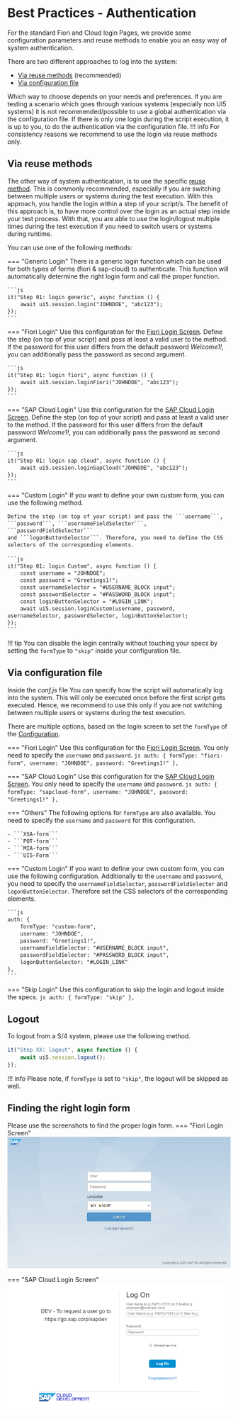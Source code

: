 # Best Practices - Authentication
For the standard Fiori and Cloud login Pages, we provide some configuration parameters and reuse methods to enable you an easy way of system authentication.

There are two different approaches to log into the system:

- [Via reuse methods](#via-reuse-methods) (recommended)
- [Via configuration file](#via-configuration-file)

Which way to choose depends on your needs and preferences. If you are testing a scenario which goes through various systems (especially non UI5 systems) it is not recommended/possible to use a global authentication via the configuration file. If there is only one login during the script execution, it is up to you, to do the authentication via the configuration file. 
!!! info
        For consistency reasons we recommend to use the login via reuse methods only.


## Via reuse methods
The other way of system authentication, is to use the specific [reuse method](https://sap.github.io/wdio-qmate-service/doc/#ui5.session). 
This is commonly recommended, especially if you are switching between multiple users or systems during the test execution. 
With this approach, you handle the login within a step of your script/s. 
The benefit of this approach is, to have more control over the login as an actual step inside your test process. 
With that, you are able to use the login/logout multiple times during the test execution if you need to switch users or systems during runtime.

You can use one of the following methods:

=== "Generic Login"
    There is a generic login function which can be used for both types of forms (fiori & sap-cloud) to authenticate. This function will automatically determine the right login form and call the proper function.

    ```js
    it("Step 01: login generic", async function () {
        await ui5.session.login("JOHNDOE", "abc123");
    });
    ```

=== "Fiori Login"
    Use this configuration for the [Fiori Login Screen](#Fiori-Login-Screen).
    Define the step (on top of your script) and pass at least a valid user to the method. 
    If the password for this user differs from the default password *Welcome1!*, you can additionally pass the password as second argument.

    ```js
    it("Step 01: login fiori", async function () {
        await ui5.session.loginFiori("JOHNDOE", "abc123");
    });
    ```

=== "SAP Cloud Login"
    Use this configuration for the [SAP Cloud Login Screen](#SAP-Cloud-Login-Screen).
    Define the step (on top of your script) and pass at least a valid user to the method. 
    If the password for this user differs from the default password *Welcome1!*, you can additionally pass the password as second argument.

    ```js
    it("Step 01: login sap cloud", async function () {
        await ui5.session.loginSapCloud("JOHNDOE", "abc123");
    });
    ```

=== "Custom Login"
    If you want to define your own custom form, you can use the following method. 

    Define the step (on top of your script) and pass the ```username```, ```password```, ```usernameFieldSelector```, ```passwordFieldSelector``` 
    and ```logonButtonSelector```. Therefore, you need to define the CSS selectors of the corresponding elements.

    ```js
    it("Step 01: login Custom", async function () {
        const username = "JOHNDOE";
        const password = "Greetings1!";
        const usernameSelector = "#USERNAME_BLOCK input";
        const passwordSelector = "#PASSWORD_BLOCK input";
        const loginButtonSelector = "#LOGIN_LINK";
        await ui5.session.loginCustom(username, password, usernameSelector, passwordSelector, loginButtonSelector);
    });
    ```

!!! tip
        You can disable the login centrally without touching your specs by setting the `formType` to `"skip"` inside your configuration file.

## Via configuration file
Inside the *conf.js* file You can specify how the script will automatically log into the system. This will only be executed once before the first script gets executed. Hence, we recommend to use this only if you are not switching between multiple users or systems during the test execution.

There are multiple options, based on the login screen to set the ```formType``` of the [Configuration](<todo-add-configuration-md>).

=== "Fiori Login"
    Use this configuration for the [Fiori Login Screen](#Fiori-Login-Screen).
    You only need to specify the ```username``` and ```password```.
    ```js
    auth: {
        formType: "fiori-form",
        username: "JOHNDOE",
        password: "Greetings1!"
    },
    ```

=== "SAP Cloud Login"
    Use this configuration for the [SAP Cloud Login Screen](#SAP-Cloud-Login-Screen).
    You only need to specify the ```username``` and ```password```.
    ```js
    auth: {
        formType: "sapcloud-form",
        username: "JOHNDOE",
        password: "Greetings1!"
    },
    ```

=== "Others"
    The following options for ```formType``` are also available. You need to specify the ```username``` and ```password``` for this configuration.

    - ```XSA-form```
    - ```POT-form```
    - ```MIA-form```
    - ```UI5-Form```

=== "Custom Login"
    If you want to define your own custom form, you can use the following configuration.
    Additionally to the ```username``` and ```password```, you need to specify the ```usernameFieldSelector```, ```passwordFieldSelector``` and ```logonButtonSelector```. Therefore set the CSS selectors of the corresponding elements.

    ```js
    auth: {
        formType: "custom-form",
        username: "JOHNDOE",
        password: "Greetings1!",
        usernameFieldSelector: "#USERNAME_BLOCK input",
        passwordFieldSelector: "#PASSWORD_BLOCK input",
        logonButtonSelector: "#LOGIN_LINK"
    },
    ```

=== "Skip Login"
    Use this configuration to skip the login and logout inside the specs.
    ```js
    auth: {
        formType: "skip"
    },
    ```

## Logout
To logout from a S/4 system, please use the following method.
```js
it("Step XX: logout", async function () {
    await ui5.session.logout();
});
```

!!! info
        Please note, if `formType` is set to `"skip"`, the logout will be skipped as well.

## Finding the right login form
Please use the screenshots to find the proper login form.
=== "Fiori Login Screen"
    ![fiori-form](../sources/images/fiori_form.PNG)

=== "SAP Cloud Login Screen"
    ![sapcloud-form](../sources/images/sapCloud_form.PNG)


